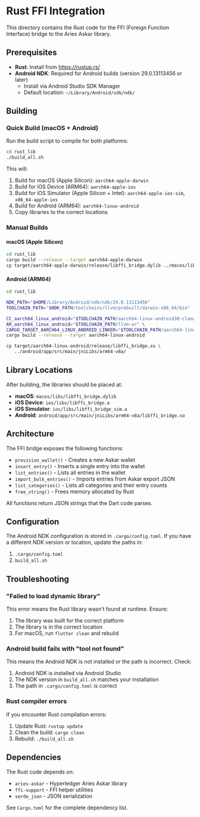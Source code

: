 # Rust FFI Integration

This directory contains the Rust code for the FFI (Foreign Function Interface) bridge to the Aries Askar library.

## Prerequisites

- **Rust**: Install from https://rustup.rs/
- **Android NDK**: Required for Android builds (version 29.0.13113456 or later)
  - Install via Android Studio SDK Manager
  - Default location: `~/Library/Android/sdk/ndk/`

## Building

### Quick Build (macOS + Android)

Run the build script to compile for both platforms:

```bash
cd rust_lib
./build_all.sh
```

This will:
1. Build for macOS (Apple Silicon): `aarch64-apple-darwin`
2. Build for iOS Device (ARM64): `aarch64-apple-ios`
3. Build for iOS Simulator (Apple Silicon + Intel): `aarch64-apple-ios-sim`, `x86_64-apple-ios`
4. Build for Android (ARM64): `aarch64-linux-android`
5. Copy libraries to the correct locations

### Manual Builds

#### macOS (Apple Silicon)

```bash
cd rust_lib
cargo build --release --target aarch64-apple-darwin
cp target/aarch64-apple-darwin/release/libffi_bridge.dylib ../macos/libs/
```

#### Android (ARM64)

```bash
cd rust_lib

NDK_PATH="$HOME/Library/Android/sdk/ndk/29.0.13113456"
TOOLCHAIN_PATH="$NDK_PATH/toolchains/llvm/prebuilt/darwin-x86_64/bin"

CC_aarch64_linux_android="$TOOLCHAIN_PATH/aarch64-linux-android30-clang" \
AR_aarch64_linux_android="$TOOLCHAIN_PATH/llvm-ar" \
CARGO_TARGET_AARCH64_LINUX_ANDROID_LINKER="$TOOLCHAIN_PATH/aarch64-linux-android30-clang" \
cargo build --release --target aarch64-linux-android

cp target/aarch64-linux-android/release/libffi_bridge.so \
   ../android/app/src/main/jniLibs/arm64-v8a/
```

## Library Locations

After building, the libraries should be placed at:

- **macOS**: `macos/libs/libffi_bridge.dylib`
- **iOS Device**: `ios/libs/libffi_bridge.a`
- **iOS Simulator**: `ios/libs/libffi_bridge_sim.a`
- **Android**: `android/app/src/main/jniLibs/arm64-v8a/libffi_bridge.so`

## Architecture

The FFI bridge exposes the following functions:

- `provision_wallet()` - Creates a new Askar wallet
- `insert_entry()` - Inserts a single entry into the wallet
- `list_entries()` - Lists all entries in the wallet
- `import_bulk_entries()` - Imports entries from Askar export JSON
- `list_categories()` - Lists all categories and their entry counts
- `free_string()` - Frees memory allocated by Rust

All functions return JSON strings that the Dart code parses.

## Configuration

The Android NDK configuration is stored in `.cargo/config.toml`. If you have a different NDK version or location, update the paths in:

1. `.cargo/config.toml`
2. `build_all.sh`

## Troubleshooting

### "Failed to load dynamic library"

This error means the Rust library wasn't found at runtime. Ensure:

1. The library was built for the correct platform
2. The library is in the correct location
3. For macOS, run `flutter clean` and rebuild

### Android build fails with "tool not found"

This means the Android NDK is not installed or the path is incorrect. Check:

1. Android NDK is installed via Android Studio
2. The NDK version in `build_all.sh` matches your installation
3. The path in `.cargo/config.toml` is correct

### Rust compiler errors

If you encounter Rust compilation errors:

1. Update Rust: `rustup update`
2. Clean the build: `cargo clean`
3. Rebuild: `./build_all.sh`

## Dependencies

The Rust code depends on:

- `aries-askar` - Hyperledger Aries Askar library
- `ffi-support` - FFI helper utilities
- `serde_json` - JSON serialization

See `Cargo.toml` for the complete dependency list.
